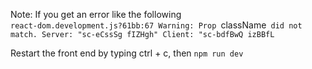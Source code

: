 Note: If you get an error like the following  
`react-dom.development.js?61bb:67 Warning: Prop `className` did not match. Server: "sc-eCssSg fIZHgh" Client: "sc-bdfBwQ izBBfL`

Restart the front end by typing ctrl + c, then
`npm run dev`
